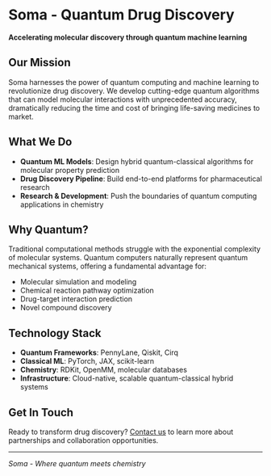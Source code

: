# Soma - Quantum Drug Discovery

**Accelerating molecular discovery through quantum machine learning**

## Our Mission

Soma harnesses the power of quantum computing and machine learning to revolutionize drug discovery. We develop cutting-edge quantum algorithms that can model molecular interactions with unprecedented accuracy, dramatically reducing the time and cost of bringing life-saving medicines to market.

## What We Do

- **Quantum ML Models**: Design hybrid quantum-classical algorithms for molecular property prediction
- **Drug Discovery Pipeline**: Build end-to-end platforms for pharmaceutical research
- **Research & Development**: Push the boundaries of quantum computing applications in chemistry

## Why Quantum?

Traditional computational methods struggle with the exponential complexity of molecular systems. Quantum computers naturally represent quantum mechanical systems, offering a fundamental advantage for:

- Molecular simulation and modeling
- Chemical reaction pathway optimization
- Drug-target interaction prediction
- Novel compound discovery

## Technology Stack

- **Quantum Frameworks**: PennyLane, Qiskit, Cirq
- **Classical ML**: PyTorch, JAX, scikit-learn
- **Chemistry**: RDKit, OpenMM, molecular databases
- **Infrastructure**: Cloud-native, scalable quantum-classical hybrid systems

## Get In Touch

Ready to transform drug discovery? [Contact us](contact.md) to learn more about partnerships and collaboration opportunities.

---

*Soma - Where quantum meets chemistry*
